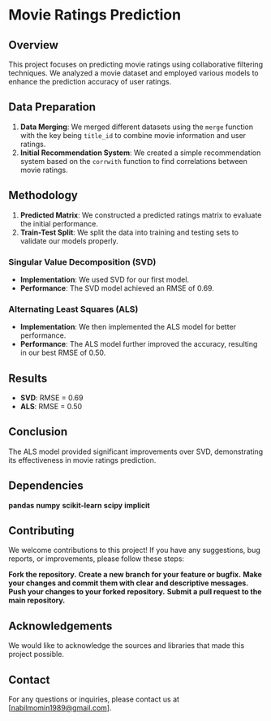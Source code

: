 # Movie Ratings Prediction

## Overview
This project focuses on predicting movie ratings using collaborative filtering techniques. We analyzed a movie dataset and employed various models to enhance the prediction accuracy of user ratings.

## Data Preparation
1. **Data Merging**: We merged different datasets using the `merge` function with the key being `title_id` to combine movie information and user ratings.
2. **Initial Recommendation System**: We created a simple recommendation system based on the `corrwith` function to find correlations between movie ratings.

## Methodology
1. **Predicted Matrix**: We constructed a predicted ratings matrix to evaluate the initial performance.
2. **Train-Test Split**: We split the data into training and testing sets to validate our models properly.

### Singular Value Decomposition (SVD)
- **Implementation**: We used SVD for our first model.
- **Performance**: The SVD model achieved an RMSE of 0.69.

### Alternating Least Squares (ALS)
- **Implementation**: We then implemented the ALS model for better performance.
- **Performance**: The ALS model further improved the accuracy, resulting in our best RMSE of 0.50.

## Results
- **SVD**: RMSE = 0.69
- **ALS**: RMSE = 0.50

## Conclusion
The ALS model provided significant improvements over SVD, demonstrating its effectiveness in movie ratings prediction.

## Dependencies
**pandas**
**numpy**
**scikit-learn**
**scipy**
**implicit**

## Contributing
We welcome contributions to this project! If you have any suggestions, bug reports, or improvements, please follow these steps:

**Fork the repository.**
**Create a new branch for your feature or bugfix.**
**Make your changes and commit them with clear and descriptive messages.**
**Push your changes to your forked repository.**
**Submit a pull request to the main repository.**

## Acknowledgements
We would like to acknowledge the sources and libraries that made this project possible.

## Contact
For any questions or inquiries, please contact us at [nabilmomin1989@gmail.com].

